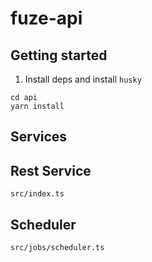 # fuze-api

## Getting started

1. Install deps and install `husky`
```
cd api
yarn install
```

## Services

## Rest Service
```
src/index.ts
```

## Scheduler
```
src/jobs/scheduler.ts
```

